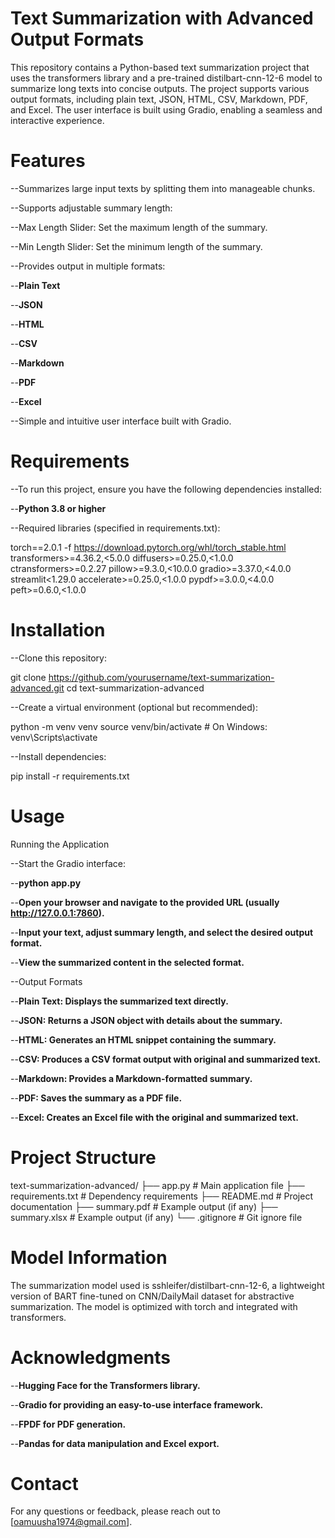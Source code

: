 # Text Summarization with Advanced Output Formats

This repository contains a Python-based text summarization project that uses the transformers library and a pre-trained distilbart-cnn-12-6 model to summarize long texts into concise outputs. The project supports various output formats, including plain text, JSON, HTML, CSV, Markdown, PDF, and Excel. The user interface is built using Gradio, enabling a seamless and interactive experience.

# Features

--Summarizes large input texts by splitting them into manageable chunks.

--Supports adjustable summary length:

--Max Length Slider: Set the maximum length of the summary.

--Min Length Slider: Set the minimum length of the summary.

--Provides output in multiple formats:

--**Plain Text**

--**JSON**

--**HTML**

--**CSV**

--**Markdown**

--**PDF**

--**Excel**

--Simple and intuitive user interface built with Gradio.

# Requirements

--To run this project, ensure you have the following dependencies installed:

--**Python 3.8 or higher**

--Required libraries (specified in requirements.txt):

torch==2.0.1 -f https://download.pytorch.org/whl/torch_stable.html
transformers>=4.36.2,<5.0.0
diffusers>=0.25.0,<1.0.0
ctransformers>=0.2.27
pillow>=9.3.0,<10.0.0
gradio>=3.37.0,<4.0.0
streamlit<1.29.0
accelerate>=0.25.0,<1.0.0
pypdf>=3.0.0,<4.0.0
peft>=0.6.0,<1.0.0

# Installation

--Clone this repository:

git clone https://github.com/yourusername/text-summarization-advanced.git
cd text-summarization-advanced

--Create a virtual environment (optional but recommended):

python -m venv venv
source venv/bin/activate   # On Windows: venv\Scripts\activate

--Install dependencies:

pip install -r requirements.txt

# Usage

Running the Application

--Start the Gradio interface:

--**python app.py**

--**Open your browser and navigate to the provided URL (usually http://127.0.0.1:7860).**

--**Input your text, adjust summary length, and select the desired output format.**

--**View the summarized content in the selected format.**

--Output Formats

--**Plain Text: Displays the summarized text directly.**

--**JSON: Returns a JSON object with details about the summary.**

--**HTML: Generates an HTML snippet containing the summary.**

--**CSV: Produces a CSV format output with original and summarized text.**

--**Markdown: Provides a Markdown-formatted summary.**

--**PDF: Saves the summary as a PDF file.**

--**Excel: Creates an Excel file with the original and summarized text.**

# Project Structure

text-summarization-advanced/
├── app.py                 # Main application file
├── requirements.txt       # Dependency requirements
├── README.md              # Project documentation
├── summary.pdf            # Example output (if any)
├── summary.xlsx           # Example output (if any)
└── .gitignore             # Git ignore file

# Model Information

The summarization model used is sshleifer/distilbart-cnn-12-6, a lightweight version of BART fine-tuned on CNN/DailyMail dataset for abstractive summarization. The model is optimized with torch and integrated with transformers.

# Acknowledgments

--**Hugging Face for the Transformers library.**

--**Gradio for providing an easy-to-use interface framework.**

--**FPDF for PDF generation.**

--**Pandas for data manipulation and Excel export.**

# Contact

For any questions or feedback, please reach out to [oamuusha1974@gmail.com].
